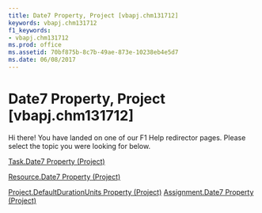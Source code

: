 ```yaml
---
title: Date7 Property, Project [vbapj.chm131712]
keywords: vbapj.chm131712
f1_keywords:
- vbapj.chm131712
ms.prod: office
ms.assetid: 70bf875b-8c7b-49ae-873e-10238eb4e5d7
ms.date: 06/08/2017
---
```



# Date7 Property, Project [vbapj.chm131712]

Hi there! You have landed on one of our F1 Help redirector pages. Please select the topic you were looking for below.

[Task.Date7 Property (Project)](http://msdn.microsoft.com/library/6093ef55-17ae-3215-dfd1-1d84989ebd68%28Office.15%29.aspx)

[Resource.Date7 Property (Project)](http://msdn.microsoft.com/library/2975d10a-d249-0fb9-a875-2081869ee9f4%28Office.15%29.aspx)

[Project.DefaultDurationUnits Property (Project)](http://msdn.microsoft.com/library/611ad984-d792-bf8c-b254-901fc8c952f1%28Office.15%29.aspx)
[Assignment.Date7 Property (Project)](http://msdn.microsoft.com/library/1d50befd-3087-2584-b41a-f96a2cfa8fa7%28Office.15%29.aspx)

